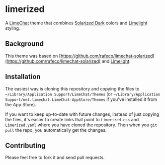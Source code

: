 limerized
=========

A [LimeChat](http://limechat.net/mac/) theme that combines [Solarized Dark](http://ethanschoonover.com/solarized) colors and [Limelight](http://projects.serenity.de/limelight/) styling.

## Background

This theme was based on [https://github.com/rafeco/limechat-solarized](https://github.com/rafeco/limechat-solarized) and [Limelight](http://projects.serenity.de/limelight/).

## Installation

The easiest way is cloning this repository and copying the files to `~/Library/Application Support/LimeChat/Themes` (or `~/Library/Application Support/net.limechat.LimeChat-AppStore/Themes` if you've installed it from the App Store).

If you want to keep up-to-date with future changes, instead of just copying the files, it's easier to create links that point to `Limerized.css` and `Limerized.yaml` where you have cloned the repository. Then when you `git pull` the repo, you automatically get the changes.

## Contributing

Please feel free to fork it and send pull requests.
